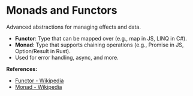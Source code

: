 # Monads and Functors

Advanced abstractions for managing effects and data.

- **Functor**: Type that can be mapped over (e.g., map in JS, LINQ in C#).
- **Monad**: Type that supports chaining operations (e.g., Promise in JS, Option/Result in Rust).
- Used for error handling, async, and more.

**References:**
- [Functor - Wikipedia](https://en.wikipedia.org/wiki/Functor_(functional_programming))
- [Monad - Wikipedia](https://en.wikipedia.org/wiki/Monad_(functional_programming))

